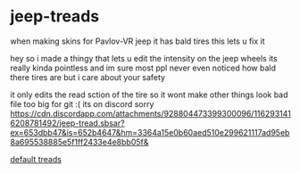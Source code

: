# jeep-treads
when making skins for Pavlov-VR jeep it has bald tires this lets u fix it  

hey so i made a thingy that lets u edit  the intensity on the jeep wheels its really kinda pointless and im sure most ppl never even noticed how bald there tires are but i care about your safety   

it only edits the read sction of the tire so it wont make other things look bad 
file too big for git :( its on discord sorry 
https://cdn.discordapp.com/attachments/928804473399300096/1162931416208781492/jeep-tread.sbsar?ex=653dbb47&is=652b4647&hm=3364a15e0b60aed510e299621117ad95eb8a695538885e5f1ff2433e4e8bb05f&

[default treads](image.png)
